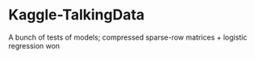 # Kaggle-TalkingData
A bunch of tests of models; compressed sparse-row matrices + logistic regression won
